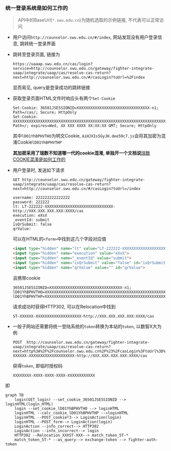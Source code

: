 ### 统一登录系统是如何工作的

> API中的BaseUrl(`*.swu.edu.cn`)为随机选取的示例链接, 不代表可以正常访问

- 用户访问`http://counselor.swu.edu.cn/#/index`, 网站发现没有用户登录信息, 跳转统一登录界面

- 跳转至登录页面, 链接为

  ```text
  https://uaaap.swu.edu.cn/cas/login?
  service=http://counselor.swu.edu.cn/gateway/fighter-integrate-uaap/integrate/uaap/cas/resolve-cas-return?next=http://counselor.swu.edu.cn/#/casLogin?toUrl=%2Findex
  ```

  显而易见, query是登录成功的跳转链接
  
- 获取登录页面HTML文件时响应头有两个`Set-Cookie`

  ```text
  Set-Cookie: 36501JSESSIONID=XXXXXXXXXXXXXXXXXXXXXXXXXXXXXXXX-n1; Path=/cas/; Secure; HttpOnly
  Set-Cookie: 
  XXXXXXXXXXXXXXXXXXXXXXXXXXXXXXXXXXXXXXXXXXXXXXXXXXXXXXXXXXXXXXXXXXXXXXXXXXXXXXXXXXXXXXXXXXXXXXXXXXXXX; Path=/; expires=Wed, XX XXX XXXX XX:XX:XX GMT; Secure; HttpOnly
  ```

  其中`lD01YhBPHVTHO`为明文Cookie, `AiHJXIs5GyJH.dee59c7.js`会将其加密为混淆Cookie`lD01YhBPHVTHP`
  
  **其加密采用了瑞数不知道哪一代的cookie混淆, 单独开一个文档说**[瑞数COOKIE混淆是如何工作的](./瑞数COOKIE混淆是如何工作的.md)
  
- 用户登录时, 发送如下请求

  ```http
  GET http://counselor.swu.edu.cn/gateway/fighter-integrate-uaap/integrate/uaap/cas/resolve-cas-return?next=http://counselor.swu.edu.cn/#/casLogin?toUrl=/index
  
  username: 222222222222222
  password: 222222
  lt: LT-222222-XXXXXXXXXXXXXXXXXXXXXXXXXXXXXX-http://XXX.XXX.XXX.XXX:XXXX/cas
  execution: eXsX
  _eventId: submit
  isQrSubmit: false
  qrValue: 
  ```

  可以在HTML的`<form>`中找到这几个字段对应值
  
  ```html
  <input type="hidden" name="lt" value="LT-222222-XXXXXXXXXXXXXXXXXXXXXXXXXXXXXX-http://XXX.XXX.XXX.XXX:XXXX/cas">
  <input type="hidden" name="execution" value="eXsX">
  <input type="hidden" name="_eventId" value="submit">
  <input type="hidden" name="isQrSubmit" value="false" id="isQrSubmit">
  <input type="hidden" name="qrValue" value="" id="qrValue">
  ```
  
  且携带cookie
  
  ```
  36501JSESSIONID=XXXXXXXXXXXXXXXXXXXXXXXXXXXXXXXX-n1;
  lD01YhBPHVTHO=XXXXXXXXXXXXXXXXXXXXXXXXXXXXXXXXXXXXXXXXXXXXXXXXXXXXXXXXXXXXXXXXXXXXXXXXXXXXXXXXXXXXXXX; lD01YhBPHVTHP=XXXXXXXXXXXXXXXXXXXXXXXXXXXXXXXXXXXXXXXXXXXXXXXXXXXXXXXXXXXXXXXXXXXXXXXXXXXXXXXXXXXXXXXXXXXXXXXXXXXXXXXXXXXXXXXXXXXXXXXXXXXXXXXXXXXXXXXXXXXXXXXXXXXXXXXXXXXXXXXXXXXXXXXXXXXXXXXXXXXXXXXXXXXXXXXXXXXXXXXXXXXXXXXXXXXXXXXXXXXXXXXXXXXXXXXXXXXXXXXXXXXXXXXXXXXXXXXXXXXXXXXXXXXXXXXXXXXXXXXXXXXXXXXXXXXXXXXXXXXXXXXXXXXXXXXXXXXXXXXXXXXXXXXXXXXXXXXXXXXXXXX
  ```
  
  请求成功时获得HTTP302, 可以在Relocation中找到
  
  ```
  ST-XXXXXX-XXXXXXXXXXXXXXXXXXXX-http://XXX.XXX.XXX.XXX:XXXX/cas
  ```
  
- 一般子网站还需要将统一登陆系统的`token`转换为本站的`token`, 以数智X大为例

  ```
  POST  http://counselor.swu.edu.cn/gateway/fighter-integrate-uaap/integrate/uaap/cas/resolve-cas-return?next=http%3A%2F%2Fcounselor.swu.edu.cn%2F%23%2FcasLogin%3FtoUrl%3D%252Findex&ticket=ST-XXXXXX-XXXXXXXXXXXXXXXXXXXX-http://XXX.XXX.XXX.XXX:XXXX/cas
  ```
  
  获得`token`, 即临时授权码
  
  ```
  XXXXXXXX-XXXX-XXXX-XXXX-XXXXXXXXXXXX
  ```

即

```mermaid
graph TB
	login(GET_login) --set_cookie_36501JSESSIONID --> loginHTML(login_HTML)
	login --set_cookie_lD01YhBPHVTHO --> loginHTML
	loginHTML --calc_cookie_lD01YhBPHVTHP -->loginHTML
	loginHTML --POST_cookie*3--> LoginAction(login)
	loginHTML --POST_form--> LoginAction(login)
	LoginAction --info_correct--> HTTP302
	LoginAction --info_incorrect--> login
	HTTP302 --Relocation_XXXST-XXX--> match_token_ST-*
	match_token_ST-* --as_query--> exchange-token --> fighter-auth-token
```

